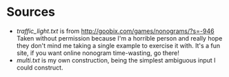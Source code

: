 # Sources

 * *traffic_light.txt* is from
   http://goobix.com/games/nonograms/?s=-946 Taken without permission
   because I'm a horrible person and really hope they don't mind me
   taking a single example to exercise it with. It's a fun site, if
   you want online nonogram time-wasting, go there!
 * *multi.txt* is my own construction, being the simplest ambiguous
   input I could construct.